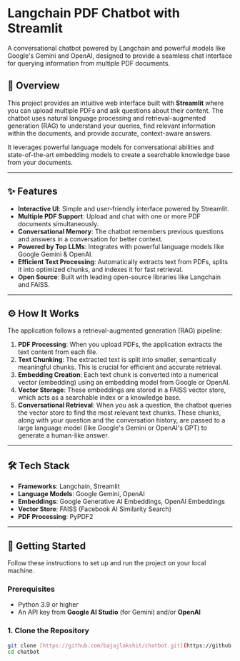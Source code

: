 # Langchain PDF Chatbot with Streamlit

A conversational chatbot powered by Langchain and powerful models like Google's Gemini and OpenAI, designed to provide a seamless chat interface for querying information from multiple PDF documents.



## 📜 Overview

This project provides an intuitive web interface built with **Streamlit** where you can upload multiple PDFs and ask questions about their content. The chatbot uses natural language processing and retrieval-augmented generation (RAG) to understand your queries, find relevant information within the documents, and provide accurate, context-aware answers.

It leverages powerful language models for conversational abilities and state-of-the-art embedding models to create a searchable knowledge base from your documents.

***

## ✨ Features

* **Interactive UI**: Simple and user-friendly interface powered by Streamlit.
* **Multiple PDF Support**: Upload and chat with one or more PDF documents simultaneously.
* **Conversational Memory**: The chatbot remembers previous questions and answers in a conversation for better context.
* **Powered by Top LLMs**: Integrates with powerful language models like Google Gemini & OpenAI.
* **Efficient Text Processing**: Automatically extracts text from PDFs, splits it into optimized chunks, and indexes it for fast retrieval.
* **Open Source**: Built with leading open-source libraries like Langchain and FAISS.

***

## ⚙️ How It Works

The application follows a retrieval-augmented generation (RAG) pipeline:

1.  **PDF Processing**: When you upload PDFs, the application extracts the text content from each file.
2.  **Text Chunking**: The extracted text is split into smaller, semantically meaningful chunks. This is crucial for efficient and accurate retrieval.
3.  **Embedding Creation**: Each text chunk is converted into a numerical vector (embedding) using an embedding model from Google or OpenAI.
4.  **Vector Storage**: These embeddings are stored in a FAISS vector store, which acts as a searchable index or a knowledge base.
5.  **Conversational Retrieval**: When you ask a question, the chatbot queries the vector store to find the most relevant text chunks. These chunks, along with your question and the conversation history, are passed to a large language model (like Google's Gemini or OpenAI's GPT) to generate a human-like answer.

***

## 🛠️ Tech Stack

* **Frameworks**: Langchain, Streamlit
* **Language Models**: Google Gemini, OpenAI
* **Embeddings**: Google Generative AI Embeddings, OpenAI Embeddings
* **Vector Store**: FAISS (Facebook AI Similarity Search)
* **PDF Processing**: PyPDF2

***

## 🚀 Getting Started

Follow these instructions to set up and run the project on your local machine.

### Prerequisites

* Python 3.9 or higher
* An API key from **Google AI Studio** (for Gemini) and/or **OpenAI**

### 1. Clone the Repository

```bash
git clone [https://github.com/bajajlakshit/chatbot.git](https://github.com/bajajlakshit/chatbot.git)
cd chatbot
